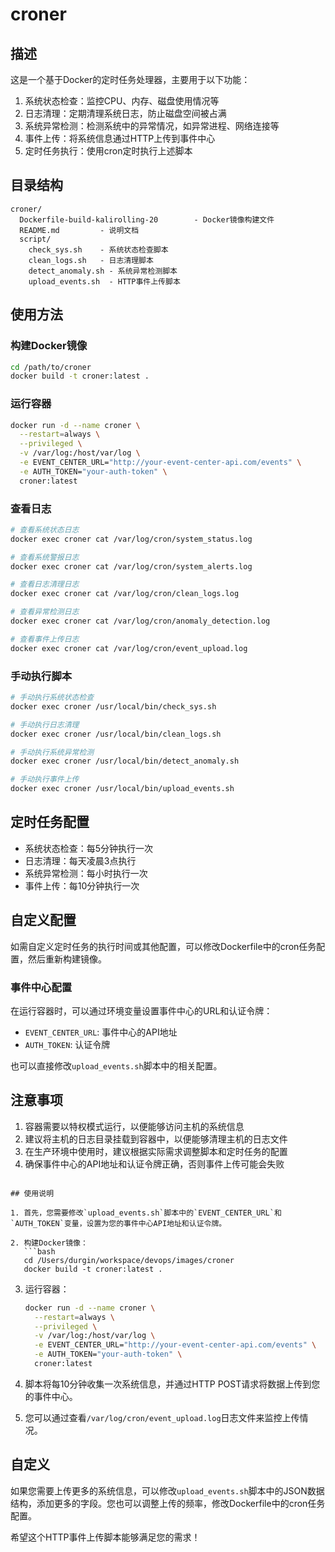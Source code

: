 # croner 

## 描述

这是一个基于Docker的定时任务处理器，主要用于以下功能：

1. 系统状态检查：监控CPU、内存、磁盘使用情况等
2. 日志清理：定期清理系统日志，防止磁盘空间被占满
3. 系统异常检测：检测系统中的异常情况，如异常进程、网络连接等
4. 事件上传：将系统信息通过HTTP上传到事件中心
5. 定时任务执行：使用cron定时执行上述脚本

## 目录结构
```shell
croner/
  Dockerfile-build-kalirolling-20        - Docker镜像构建文件
  README.md         - 说明文档
  script/
    check_sys.sh    - 系统状态检查脚本
    clean_logs.sh   - 日志清理脚本
    detect_anomaly.sh - 系统异常检测脚本
    upload_events.sh  - HTTP事件上传脚本
```
## 使用方法

### 构建Docker镜像

```bash
cd /path/to/croner
docker build -t croner:latest .
```

### 运行容器

```bash
docker run -d --name croner \
  --restart=always \
  --privileged \
  -v /var/log:/host/var/log \
  -e EVENT_CENTER_URL="http://your-event-center-api.com/events" \
  -e AUTH_TOKEN="your-auth-token" \
  croner:latest
```

### 查看日志

```bash
# 查看系统状态日志
docker exec croner cat /var/log/cron/system_status.log

# 查看系统警报日志
docker exec croner cat /var/log/cron/system_alerts.log

# 查看日志清理日志
docker exec croner cat /var/log/cron/clean_logs.log

# 查看异常检测日志
docker exec croner cat /var/log/cron/anomaly_detection.log

# 查看事件上传日志
docker exec croner cat /var/log/cron/event_upload.log
```

### 手动执行脚本

```bash
# 手动执行系统状态检查
docker exec croner /usr/local/bin/check_sys.sh

# 手动执行日志清理
docker exec croner /usr/local/bin/clean_logs.sh

# 手动执行系统异常检测
docker exec croner /usr/local/bin/detect_anomaly.sh

# 手动执行事件上传
docker exec croner /usr/local/bin/upload_events.sh
```

## 定时任务配置

- 系统状态检查：每5分钟执行一次
- 日志清理：每天凌晨3点执行
- 系统异常检测：每小时执行一次
- 事件上传：每10分钟执行一次

## 自定义配置

如需自定义定时任务的执行时间或其他配置，可以修改Dockerfile中的cron任务配置，然后重新构建镜像。

### 事件中心配置

在运行容器时，可以通过环境变量设置事件中心的URL和认证令牌：

- `EVENT_CENTER_URL`: 事件中心的API地址
- `AUTH_TOKEN`: 认证令牌

也可以直接修改`upload_events.sh`脚本中的相关配置。

## 注意事项

1. 容器需要以特权模式运行，以便能够访问主机的系统信息
2. 建议将主机的日志目录挂载到容器中，以便能够清理主机的日志文件
3. 在生产环境中使用时，建议根据实际需求调整脚本和定时任务的配置
4. 确保事件中心的API地址和认证令牌正确，否则事件上传可能会失败
```

## 使用说明

1. 首先，您需要修改`upload_events.sh`脚本中的`EVENT_CENTER_URL`和`AUTH_TOKEN`变量，设置为您的事件中心API地址和认证令牌。

2. 构建Docker镜像：
   ```bash
   cd /Users/durgin/workspace/devops/images/croner
   docker build -t croner:latest .
   ```

3. 运行容器：
   ```bash
   docker run -d --name croner \
     --restart=always \
     --privileged \
     -v /var/log:/host/var/log \
     -e EVENT_CENTER_URL="http://your-event-center-api.com/events" \
     -e AUTH_TOKEN="your-auth-token" \
     croner:latest
   ```

4. 脚本将每10分钟收集一次系统信息，并通过HTTP POST请求将数据上传到您的事件中心。

5. 您可以通过查看`/var/log/cron/event_upload.log`日志文件来监控上传情况。

## 自定义

如果您需要上传更多的系统信息，可以修改`upload_events.sh`脚本中的JSON数据结构，添加更多的字段。您也可以调整上传的频率，修改Dockerfile中的cron任务配置。

希望这个HTTP事件上传脚本能够满足您的需求！

